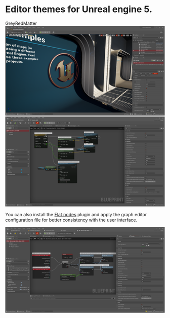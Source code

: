 # Editor themes for Unreal engine 5.

GreyRedMatter
![alt text](https://github.com/jaxxtrend/UnrealEngine5Themes/blob/main/GreyRedMatter/Screenshot1.png)
![alt text](https://github.com/jaxxtrend/UnrealEngine5Themes/blob/main/GreyRedMatter/Screenshot2.png)

You can also install the [Flat nodes](https://github.com/brumenn/FlatNodes) plugin and apply the graph editor configuration file for better consistency with the user interface.

![alt text](https://github.com/jaxxtrend/UnrealEngine5Themes/blob/main/GreyRedMatter/FlatNodesPlugin.png)
